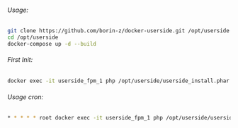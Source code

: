 ###### Usage:
~~~bash
git clone https://github.com/borin-z/docker-userside.git /opt/userside
cd /opt/userside
docker-compose up -d --build
~~~
###### First Init:
~~~bash
docker exec -it userside_fpm_1 php /opt/userside/userside_install.phar
~~~
###### Usage cron:
~~~bash
* * * * * root docker exec -it userside_fpm_1 php /opt/userside/userside cron > /dev/null 2>&1
~~~
